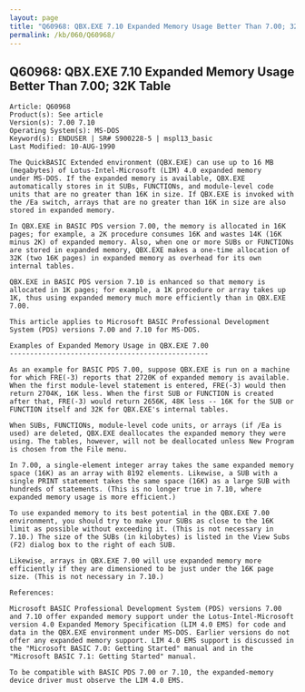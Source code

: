 ```yaml
---
layout: page
title: "Q60968: QBX.EXE 7.10 Expanded Memory Usage Better Than 7.00; 32K Table"
permalink: /kb/060/Q60968/
---
```


## Q60968: QBX.EXE 7.10 Expanded Memory Usage Better Than 7.00; 32K Table

	Article: Q60968
	Product(s): See article
	Version(s): 7.00 7.10
	Operating System(s): MS-DOS
	Keyword(s): ENDUSER | SR# S900228-5 | mspl13_basic
	Last Modified: 10-AUG-1990
	
	The QuickBASIC Extended environment (QBX.EXE) can use up to 16 MB
	(megabytes) of Lotus-Intel-Microsoft (LIM) 4.0 expanded memory
	under MS-DOS. If the expanded memory is available, QBX.EXE
	automatically stores in it SUBs, FUNCTIONs, and module-level code
	units that are no greater than 16K in size. If QBX.EXE is invoked with
	the /Ea switch, arrays that are no greater than 16K in size are also
	stored in expanded memory.
	
	In QBX.EXE in BASIC PDS version 7.00, the memory is allocated in 16K
	pages; for example, a 2K procedure consumes 16K and wastes 14K (16K
	minus 2K) of expanded memory. Also, when one or more SUBs or FUNCTIONs
	are stored in expanded memory, QBX.EXE makes a one-time allocation of
	32K (two 16K pages) in expanded memory as overhead for its own
	internal tables.
	
	QBX.EXE in BASIC PDS version 7.10 is enhanced so that memory is
	allocated in 1K pages; for example, a 1K procedure or array takes up
	1K, thus using expanded memory much more efficiently than in QBX.EXE
	7.00.
	
	This article applies to Microsoft BASIC Professional Development
	System (PDS) versions 7.00 and 7.10 for MS-DOS.
	
	Examples of Expanded Memory Usage in QBX.EXE 7.00
	-------------------------------------------------
	
	As an example for BASIC PDS 7.00, suppose QBX.EXE is run on a machine
	for which FRE(-3) reports that 2720K of expanded memory is available.
	When the first module-level statement is entered, FRE(-3) would then
	return 2704K, 16K less. When the first SUB or FUNCTION is created
	after that, FRE(-3) would return 2656K, 48K less -- 16K for the SUB or
	FUNCTION itself and 32K for QBX.EXE's internal tables.
	
	When SUBs, FUNCTIONs, module-level code units, or arrays (if /Ea is
	used) are deleted, QBX.EXE deallocates the expanded memory they were
	using. The tables, however, will not be deallocated unless New Program
	is chosen from the File menu.
	
	In 7.00, a single-element integer array takes the same expanded memory
	space (16K) as an array with 8192 elements. Likewise, a SUB with a
	single PRINT statement takes the same space (16K) as a large SUB with
	hundreds of statements. (This is no longer true in 7.10, where
	expanded memory usage is more efficient.)
	
	To use expanded memory to its best potential in the QBX.EXE 7.00
	environment, you should try to make your SUBs as close to the 16K
	limit as possible without exceeding it. (This is not necessary in
	7.10.) The size of the SUBs (in kilobytes) is listed in the View Subs
	(F2) dialog box to the right of each SUB.
	
	Likewise, arrays in QBX.EXE 7.00 will use expanded memory more
	efficiently if they are dimensioned to be just under the 16K page
	size. (This is not necessary in 7.10.)
	
	References:
	
	Microsoft BASIC Professional Development System (PDS) versions 7.00
	and 7.10 offer expanded memory support under the Lotus-Intel-Microsoft
	version 4.0 Expanded Memory Specification (LIM 4.0 EMS) for code and
	data in the QBX.EXE environment under MS-DOS. Earlier versions do not
	offer any expanded memory support. LIM 4.0 EMS support is discussed in
	the "Microsoft BASIC 7.0: Getting Started" manual and in the
	"Microsoft BASIC 7.1: Getting Started" manual.
	
	To be compatible with BASIC PDS 7.00 or 7.10, the expanded-memory
	device driver must observe the LIM 4.0 EMS.
